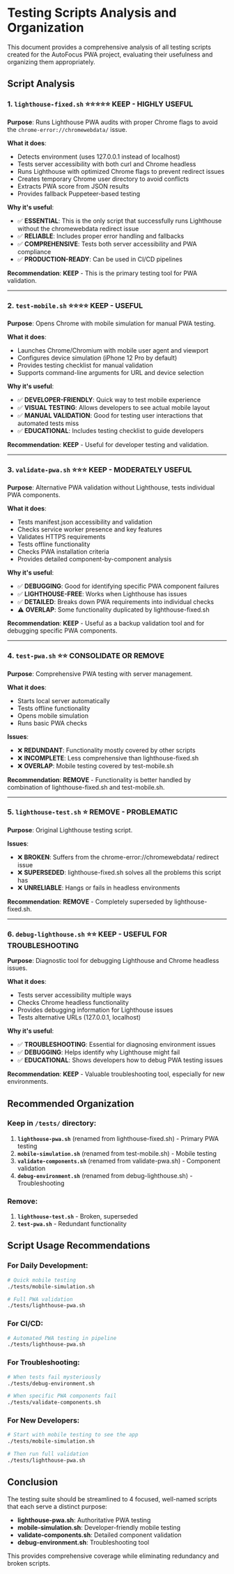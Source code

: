 # Testing Scripts Analysis and Organization

This document provides a comprehensive analysis of all testing scripts created for the AutoFocus PWA project, evaluating their usefulness and organizing them appropriately.

## Script Analysis

### 1. `lighthouse-fixed.sh` ⭐⭐⭐⭐⭐ **KEEP - HIGHLY USEFUL**
**Purpose**: Runs Lighthouse PWA audits with proper Chrome flags to avoid the `chrome-error://chromewebdata/` issue.

**What it does**:
- Detects environment (uses 127.0.0.1 instead of localhost)
- Tests server accessibility with both curl and Chrome headless
- Runs Lighthouse with optimized Chrome flags to prevent redirect issues
- Creates temporary Chrome user directory to avoid conflicts
- Extracts PWA score from JSON results
- Provides fallback Puppeteer-based testing

**Why it's useful**:
- ✅ **ESSENTIAL**: This is the only script that successfully runs Lighthouse without the chromewebdata redirect issue
- ✅ **RELIABLE**: Includes proper error handling and fallbacks
- ✅ **COMPREHENSIVE**: Tests both server accessibility and PWA compliance
- ✅ **PRODUCTION-READY**: Can be used in CI/CD pipelines

**Recommendation**: **KEEP** - This is the primary testing tool for PWA validation.

---

### 2. `test-mobile.sh` ⭐⭐⭐⭐ **KEEP - USEFUL**
**Purpose**: Opens Chrome with mobile simulation for manual PWA testing.

**What it does**:
- Launches Chrome/Chromium with mobile user agent and viewport
- Configures device simulation (iPhone 12 Pro by default)
- Provides testing checklist for manual validation
- Supports command-line arguments for URL and device selection

**Why it's useful**:
- ✅ **DEVELOPER-FRIENDLY**: Quick way to test mobile experience
- ✅ **VISUAL TESTING**: Allows developers to see actual mobile layout
- ✅ **MANUAL VALIDATION**: Good for testing user interactions that automated tests miss
- ✅ **EDUCATIONAL**: Includes testing checklist to guide developers

**Recommendation**: **KEEP** - Useful for developer testing and validation.

---

### 3. `validate-pwa.sh` ⭐⭐⭐ **KEEP - MODERATELY USEFUL**
**Purpose**: Alternative PWA validation without Lighthouse, tests individual PWA components.

**What it does**:
- Tests manifest.json accessibility and validation
- Checks service worker presence and key features
- Validates HTTPS requirements
- Tests offline functionality
- Checks PWA installation criteria
- Provides detailed component-by-component analysis

**Why it's useful**:
- ✅ **DEBUGGING**: Good for identifying specific PWA component failures
- ✅ **LIGHTHOUSE-FREE**: Works when Lighthouse has issues
- ✅ **DETAILED**: Breaks down PWA requirements into individual checks
- ⚠️ **OVERLAP**: Some functionality duplicated by lighthouse-fixed.sh

**Recommendation**: **KEEP** - Useful as a backup validation tool and for debugging specific PWA components.

---

### 4. `test-pwa.sh` ⭐⭐ **CONSOLIDATE OR REMOVE**
**Purpose**: Comprehensive PWA testing with server management.

**What it does**:
- Starts local server automatically
- Tests offline functionality
- Opens mobile simulation
- Runs basic PWA checks

**Issues**:
- ❌ **REDUNDANT**: Functionality mostly covered by other scripts
- ❌ **INCOMPLETE**: Less comprehensive than lighthouse-fixed.sh
- ❌ **OVERLAP**: Mobile testing covered by test-mobile.sh

**Recommendation**: **REMOVE** - Functionality is better handled by combination of lighthouse-fixed.sh and test-mobile.sh.

---

### 5. `lighthouse-test.sh` ⭐ **REMOVE - PROBLEMATIC**
**Purpose**: Original Lighthouse testing script.

**Issues**:
- ❌ **BROKEN**: Suffers from the chrome-error://chromewebdata/ redirect issue
- ❌ **SUPERSEDED**: lighthouse-fixed.sh solves all the problems this script has
- ❌ **UNRELIABLE**: Hangs or fails in headless environments

**Recommendation**: **REMOVE** - Completely superseded by lighthouse-fixed.sh.

---

### 6. `debug-lighthouse.sh` ⭐⭐ **KEEP - USEFUL FOR TROUBLESHOOTING**
**Purpose**: Diagnostic tool for debugging Lighthouse and Chrome headless issues.

**What it does**:
- Tests server accessibility multiple ways
- Checks Chrome headless functionality
- Provides debugging information for Lighthouse issues
- Tests alternative URLs (127.0.0.1, localhost)

**Why it's useful**:
- ✅ **TROUBLESHOOTING**: Essential for diagnosing environment issues
- ✅ **DEBUGGING**: Helps identify why Lighthouse might fail
- ✅ **EDUCATIONAL**: Shows developers how to debug PWA testing issues

**Recommendation**: **KEEP** - Valuable troubleshooting tool, especially for new environments.

## Recommended Organization

### Keep in `/tests/` directory:
1. **`lighthouse-pwa.sh`** (renamed from lighthouse-fixed.sh) - Primary PWA testing
2. **`mobile-simulation.sh`** (renamed from test-mobile.sh) - Mobile testing
3. **`validate-components.sh`** (renamed from validate-pwa.sh) - Component validation
4. **`debug-environment.sh`** (renamed from debug-lighthouse.sh) - Troubleshooting

### Remove:
1. **`lighthouse-test.sh`** - Broken, superseded
2. **`test-pwa.sh`** - Redundant functionality

## Script Usage Recommendations

### For Daily Development:
```bash
# Quick mobile testing
./tests/mobile-simulation.sh

# Full PWA validation
./tests/lighthouse-pwa.sh
```

### For CI/CD:
```bash
# Automated PWA testing in pipeline
./tests/lighthouse-pwa.sh
```

### For Troubleshooting:
```bash
# When tests fail mysteriously
./tests/debug-environment.sh

# When specific PWA components fail
./tests/validate-components.sh
```

### For New Developers:
```bash
# Start with mobile testing to see the app
./tests/mobile-simulation.sh

# Then run full validation
./tests/lighthouse-pwa.sh
```

## Conclusion

The testing suite should be streamlined to 4 focused, well-named scripts that each serve a distinct purpose:
- **lighthouse-pwa.sh**: Authoritative PWA testing
- **mobile-simulation.sh**: Developer-friendly mobile testing  
- **validate-components.sh**: Detailed component validation
- **debug-environment.sh**: Troubleshooting tool

This provides comprehensive coverage while eliminating redundancy and broken scripts.
